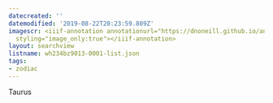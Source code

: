 ```yaml
---
datecreated: ''
datemodified: '2019-08-22T20:23:59.809Z'
imagescr: <iiif-annotation annotationurl="https://dnoneill.github.io/annotate/annotations/2767c17e-1c48-4545-96e4-d02159ec20bb.json"
  styling="image_only:true"></iiif-annotation>
layout: searchview
listname: wh234bz9013-0001-list.json
tags:
- zodiac
---
```

Taurus